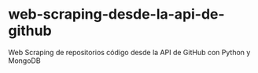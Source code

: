 # web-scraping-desde-la-api-de-github
Web Scraping de repositorios código desde la API de GitHub con Python y MongoDB
